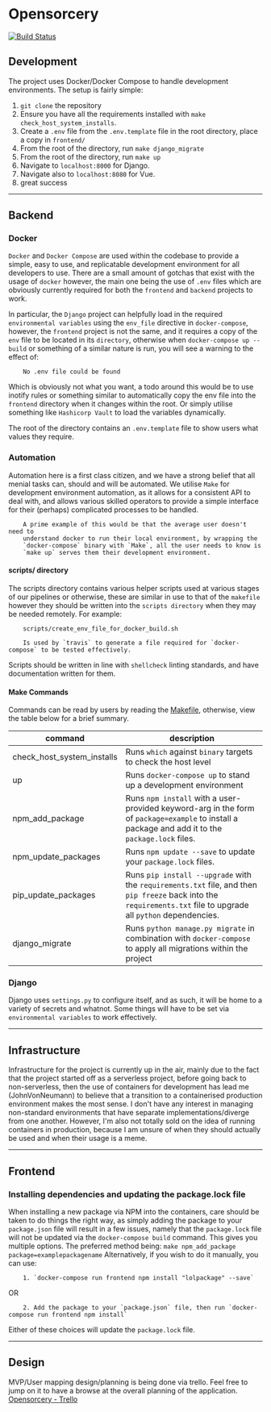 # Opensorcery
[![Build Status](https://travis-ci.org/opensorcery-io/opensorcery.svg?branch=master)](https://travis-ci.org/opensorcery-io/opensorcery)

## Development
The project uses Docker/Docker Compose to handle development environments. The setup is fairly simple:
1. `git clone` the repository
2. Ensure you have all the requirements installed with `make check_host_system_installs`.
3. Create a `.env` file from the `.env.template` file in the root directory, place a copy in `frontend/`
4. From the root of the directory, run `make django_migrate`
5. From the root of the directory, run `make up`
6. Navigate to `localhost:8000` for Django.
7. Navigate also to `localhost:8080` for Vue.
8. great success

---

## Backend

### Docker
`Docker` and `Docker Compose` are used within the codebase to provide a simple, easy to use, and replicatable development environment for all developers to use. There are a small amount of gotchas that exist with the usage of `docker` however, the main one being the use of `.env` files which are obviously currently required for both the `frontend` and `backend` projects to work.

In particular, the `Django` project can helpfully load in the required `environmental variables` using the `env_file` directive in `docker-compose`, however, the `frontend` project is not the same, and it requires a copy of the `env` file to be located in its `directory`, otherwise when `docker-compose up --build` or something of a similar nature is run, you will see a warning to the effect of:

        No .env file could be found

Which is obviously not what you want, a todo around this would be to use inotify rules or something similar to automatically copy the env file into the `frontend` directory when it changes within the root. Or simply utilise something like `Hashicorp Vault` to load the variables dynamically.

The root of the directory contains an `.env.template` file to show users what values they require.

### Automation
Automation here is a first class citizen, and we have a strong belief that all menial tasks can, should and will be automated. We utilise `Make` for development environment automation, as it allows for a consistent API to deal with, and allows various skilled operators to provide a simple interface for their (perhaps) complicated processes to be handled.

        A prime example of this would be that the average user doesn't need to 
        understand docker to run their local environment, by wrapping the 
        `docker-compose` binary with `Make`, all the user needs to know is 
        `make up` serves them their development environment.

#### scripts/ directory
The scripts directory contains various helper scripts used at various stages of our pipelines or otherwise, these are similar in use to that of the `makefile` however they should be written into the `scripts directory` when they may be needed remotely. For example:
        
        scripts/create_env_file_for_docker_build.sh

        Is used by `travis` to generate a file required for `docker-compose` to be tested effectively.

Scripts should be written in line with `shellcheck` linting standards, and have documentation written for them.

#### Make Commands

Commands can be read by users by reading the [Makefile](https://github.com/opensorcery-io/opensorcery/blob/master/Makefile), otherwise, view the table below for a brief summary.

| command | description |
| ------- | ----------- |
| check_host_system_installs | Runs `which` against `binary` targets to check the host level |
| up | Runs `docker-compose up` to stand up a development environment |
| npm_add_package | Runs `npm install` with a user-provided keyword-arg in the form of `package=example` to install a package and add it to the `package.lock` files. |
| npm_update_packages | Runs `npm update --save` to update your `package.lock` files. |
| pip_update_packages | Runs `pip install --upgrade` with the `requirements.txt` file, and then `pip freeze` back into the `requirements.txt` file to upgrade all `python` dependencies. |
| django_migrate | Runs `python manage.py migrate` in combination with `docker-compose` to apply all migrations within the project |

### Django
Django uses `settings.py` to configure itself, and as such, it will be home to a variety of secrets and whatnot. Some things will have to be set via `environmental variables` to work effectively. 

---

## Infrastructure
Infrastructure for the project is currently up in the air, mainly due to the fact that the project started off as a serverless project, before going back to non-serverless, then the use of containers for development has lead me (JohnVonNeumann) to believe that a transition to a containerised production environment makes the most sense. I don't have any interest in managing non-standard environments that have separate implementations/diverge from one another. However, I'm also not totally sold on the idea of running containers in production, because I am unsure of when they should actually be used and when their usage is a meme.

---

## Frontend
### Installing dependencies and updating the package.lock file
When installing a new package via NPM into the containers, care should be taken to do things the right way, as simply adding the package to your `package.json` file will result in a few issues, namely that the `package.lock` file will not be updated via the `docker-compose build` command. This gives you multiple options. The preferred method being:
        ```
        make npm_add_package package=examplepackagename
        ```
Alternatively, if you wish to do it manually, you can use:

        1. `docker-compose run frontend npm install "lolpackage" --save`
OR

        2. Add the package to your `package.json` file, then run `docker-compose run frontend npm install`

Either of these choices will update the `package.lock` file.

---

## Design

MVP/User mapping design/planning is being done via trello. Feel free to jump on it to have a browse at the overall planning of the application.
[Opensorcery - Trello](https://trello.com/b/HcEsFgUa/opensourcery)
